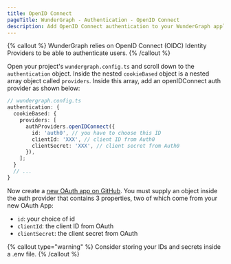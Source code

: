 ```yaml
---
title: OpenID Connect
pageTitle: WunderGraph - Authentication - OpenID Connect
description: Add OpenID Connect authentication to your WunderGraph application.
---
```


{% callout %}
WunderGraph relies on OpenID Connect (OIDC) Identity Providers to be able to authenticate users.
{% /callout %}

Open your project's `wundergraph.config.ts` and scroll down to the `authentication` object.
Inside the nested `cookieBased` object is a nested array object called `providers`.
Inside this array, add an openIDConnect auth provider as shown below:

```typescript
// wundergraph.config.ts
authentication: {
  cookieBased: {
    providers: [
      authProviders.openIDConnect({
        id: 'auth0', // you have to choose this ID
        clientId: 'XXX', // client ID from Auth0
        clientSecret: 'XXX', // client secret from Auth0
      }),
    ];
  }
  // ...
}
```

Now create a [new OAuth app on GitHub](https://github.com/settings/applications/new).
You must supply an object inside the auth provider that contains 3 properties, two of which come from your new OAuth App:

- `id`: your choice of id
- `clientId`: the client ID from OAuth
- `clientSecret`: the client secret from OAuth

{% callout type="warning" %}
Consider storing your IDs and secrets inside a .env file.
{% /callout %}
